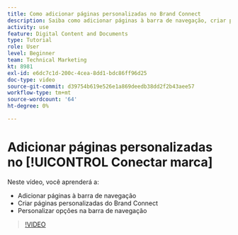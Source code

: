 ```yaml
---
title: Como adicionar páginas personalizadas no Brand Connect
description: Saiba como adicionar páginas à barra de navegação, criar páginas personalizadas e personalizar opções na barra de navegação no Brand Connect para [!UICONTROL DAM DO WORKFRONT].
activity: use
feature: Digital Content and Documents
type: Tutorial
role: User
level: Beginner
team: Technical Marketing
kt: 8981
exl-id: e6dc7c1d-200c-4cea-8dd1-bdc86ff96d25
doc-type: video
source-git-commit: d39754b619e526e1a869deedb38dd2f2b43aee57
workflow-type: tm+mt
source-wordcount: '64'
ht-degree: 0%

---
```


# Adicionar páginas personalizadas no [!UICONTROL Conectar marca]

Neste vídeo, você aprenderá a:

* Adicionar páginas à barra de navegação
* Criar páginas personalizadas do Brand Connect
* Personalizar opções na barra de navegação

>[!VIDEO](https://video.tv.adobe.com/v/335243/?quality=12)
